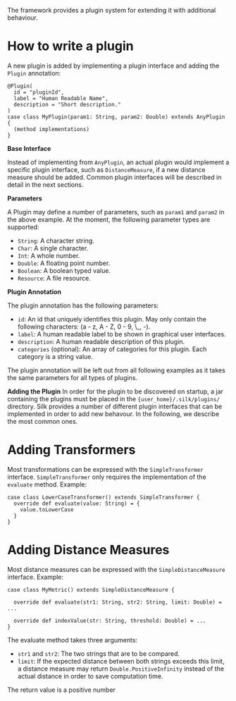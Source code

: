 The framework provides a plugin system for extending it with additional behaviour.

How to write a plugin
=====================

A new plugin is added by implementing a plugin interface and adding the `Plugin` annotation:

    @Plugin(
      id = "pluginId",
      label = "Human Readable Name",
      description = "Short description."
    )
    case class MyPlugin(param1: String, param2: Double) extends AnyPlugin {
      (method implementations)
    }

**Base Interface**

Instead of implementing from `AnyPlugin`, an actual plugin would implement a specific plugin interface, such as `DistanceMeasure`, if a new distance measure should be added. Common plugin interfaces will be described in detail in the next sections.

**Parameters**

A Plugin may define a number of parameters, such as `param1` and `param2` in the above example. At the moment, the following parameter types are supported:

-   `String`: A character string.
-   `Char`: A single character.
-   `Int`: A whole number.
-   `Double`: A floating point number.
-   `Boolean`: A boolean typed value.
-   `Resource`: A file resource.

**Plugin Annotation**

The plugin annotation has the following parameters:

-   `id`: An id that uniquely identifies this plugin. May only contain the following characters: (a - z, A - Z, 0 - 9, \\_, -).
-   `label`: A human readable label to be shown in graphical user interfaces.
-   `description`: A human readable description of this plugin.
-   `categories` (optional): An array of categories for this plugin. Each category is a string value.

The plugin annotation will be left out from all following examples as it takes the same parameters for all types of plugins.

**Adding the Plugin**
In order for the plugin to be discovered on startup, a jar containing the plugins must be placed in the `{user_home}/.silk/plugins/` directory. Silk provides a number of different plugin interfaces that can be implemented in order to add new behavour. In the following, we describe the most common ones.

Adding Transformers
===================

Most transformations can be expressed with the `SimpleTransformer` interface. `SimpleTransformer` only requires the implementation of the `evaluate` method.
Example:

    case class LowerCaseTransformer() extends SimpleTransformer {
      override def evaluate(value: String) = {
        value.toLowerCase
      }
    }

Adding Distance Measures
========================

Most distance measures can be expressed with the `SimpleDistanceMeasure` interface. Example:

    case class MyMetric() extends SimpleDistanceMeasure {

      override def evaluate(str1: String, str2: String, limit: Double) = ...

      override def indexValue(str: String, threshold: Double) = ...
    }

The evaluate method takes three arguments:

-   `str1` and `str2`: The two strings that are to be compared.
-   `limit`: If the expected distance between both strings exceeds this limit, a distance measure may return `Double.PositiveInfinity` instead of the actual distance in order to save computation time.

The return value is a positive number